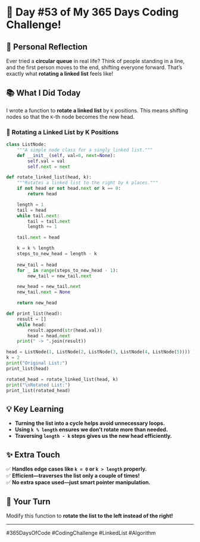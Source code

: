 # 🎯 Day #53 of My 365 Days Coding Challenge!  

## 💭 Personal Reflection  
Ever tried a **circular queue** in real life? Think of people standing in a line, and the first person moves to the end, shifting everyone forward. That’s exactly what **rotating a linked list** feels like!  

## 📚 What I Did Today  
I wrote a function to **rotate a linked list** by `K` positions. This means shifting nodes so that the `K`-th node becomes the new head.  

### 📝 **Rotating a Linked List by K Positions**  

```python
class ListNode:
    """A simple node class for a singly linked list."""
    def __init__(self, val=0, next=None):
        self.val = val
        self.next = next

def rotate_linked_list(head, k):
    """Rotates a linked list to the right by k places."""
    if not head or not head.next or k == 0:
        return head

    length = 1
    tail = head
    while tail.next:
        tail = tail.next
        length += 1

    tail.next = head

    k = k % length
    steps_to_new_head = length - k
    
    new_tail = head
    for _ in range(steps_to_new_head - 1):
        new_tail = new_tail.next

    new_head = new_tail.next
    new_tail.next = None

    return new_head

def print_list(head):
    result = []
    while head:
        result.append(str(head.val))
        head = head.next
    print(" -> ".join(result))

head = ListNode(1, ListNode(2, ListNode(3, ListNode(4, ListNode(5)))) )
k = 2
print("Original List:")
print_list(head)

rotated_head = rotate_linked_list(head, k)
print("\nRotated List:")
print_list(rotated_head)
```

## 💡 Key Learning  
- **Turning the list into a cycle helps avoid unnecessary loops.**  
- **Using `k % length` ensures we don’t rotate more than needed.**  
- **Traversing `length - k` steps gives us the new head efficiently.**  

## ✨ Extra Touch  
✅ **Handles edge cases like `k = 0` or `k > length` properly.**  
✅ **Efficient—traverses the list only a couple of times!**  
✅ **No extra space used—just smart pointer manipulation.**  

## 🚀 Your Turn  
Modify this function to **rotate the list to the left instead of the right!**  

---

#365DaysOfCode #CodingChallenge #LinkedList #Algorithm  
